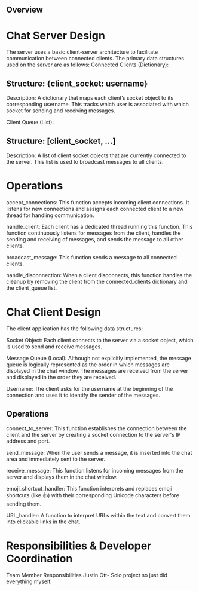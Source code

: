 ## Overview
# Chat Server Design
The server uses a basic client-server architecture to facilitate communication between connected clients. The primary data structures used on the server are as follows:
Connected Clients (Dictionary):


## Structure: {client_socket: username}


Description: A dictionary that maps each client’s socket object to its corresponding username. This tracks which user is associated with which socket for sending and receiving messages.


Client Queue (List):


## Structure: [client_socket, ...]


Description: A list of client socket objects that are currently connected to the server. This list is used to broadcast messages to all clients.


# Operations
accept_connections: This function accepts incoming client connections. It listens for new connections and assigns each connected client to a new thread for handling communication.


handle_client: Each client has a dedicated thread running this function. This function continuously listens for messages from the client, handles the sending and receiving of messages, and sends the message to all other clients.


broadcast_message: This function sends a message to all connected clients.


handle_disconnection: When a client disconnects, this function handles the cleanup by removing the client from the connected_clients dictionary and the client_queue list.



# Chat Client Design
The client application has the following data structures:

Socket Object: Each client connects to the server via a socket object, which is used to send and receive messages.


Message Queue (Local): Although not explicitly implemented, the message queue is logically represented as the order in which messages are displayed in the chat window. The messages are received from the server and displayed in the order they are received.


Username: The client asks for the username at the beginning of the connection and uses it to identify the sender of the messages.


## Operations
connect_to_server: This function establishes the connection between the client and the server by creating a socket connection to the server's IP address and port.


send_message: When the user sends a message, it is inserted into the chat area and immediately sent to the server.


receive_message: This function listens for incoming messages from the server and displays them in the chat window.


emoji_shortcut_handler: This function interprets and replaces emoji shortcuts (like :thumbsup:) with their corresponding Unicode characters before sending them.


URL_handler: A function to interpret URLs within the text and convert them into clickable links in the chat.


# Responsibilities & Developer Coordination
Team Member Responsibilities
Justin Ott- Solo project so just did everything myself.




